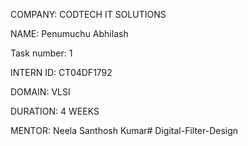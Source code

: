 COMPANY: CODTECH IT SOLUTIONS

NAME: Penumuchu Abhilash

Task number: 1

INTERN ID: CT04DF1792

DOMAIN: VLSI

DURATION: 4 WEEKS

MENTOR: Neela Santhosh Kumar# Digital-Filter-Design
